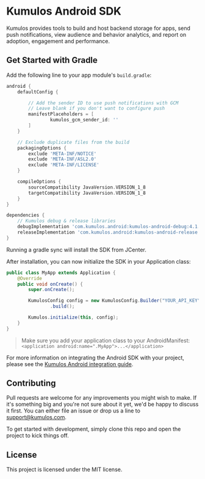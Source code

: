 # Kumulos Android SDK

Kumulos provides tools to build and host backend storage for apps, send push notifications, view audience and behavior analytics, and report on adoption, engagement and performance.

## Get Started with Gradle

Add the following line to your app module's `build.gradle`:

```gradle
android {
    defaultConfig {

        // Add the sender ID to use push notifications with GCM
        // Leave blank if you don't want to configure push
        manifestPlaceholders = [
                kumulos_gcm_sender_id: ''
        ]
    }

    // Exclude duplicate files from the build
    packagingOptions {
        exclude 'META-INF/NOTICE'
        exclude 'META-INF/ASL2.0'
        exclude 'META-INF/LICENSE'
    }

    compileOptions {
        sourceCompatibility JavaVersion.VERSION_1_8
        targetCompatibility JavaVersion.VERSION_1_8
    }
}

dependencies {
    // Kumulos debug & release libraries
    debugImplementation 'com.kumulos.android:kumulos-android-debug:4.1.1'
    releaseImplementation 'com.kumulos.android:kumulos-android-release:4.1.1'
}
```

Running a gradle sync will install the SDK from JCenter.

After installation, you can now initialize the SDK in your Application class:

```java
public class MyApp extends Application {
    @Override
    public void onCreate() {
        super.onCreate();

        KumulosConfig config = new KumulosConfig.Builder("YOUR_API_KEY", "YOUR_SECRET_KEY")
                .build();

        Kumulos.initialize(this, config);
    }
}
```

> Make sure you add your application class to your AndroidManifest: `<application android:name=".MyApp">...</application>`

For more information on integrating the Android SDK with your project, please see the [Kumulos Android integration guide](https://docs.kumulos.com/integration/android).

## Contributing

Pull requests are welcome for any improvements you might wish to make. If it's something big and you're not sure about it yet, we'd be happy to discuss it first. You can either file an issue or drop us a line to [support@kumulos.com](mailto:support@kumulos.com).

To get started with development, simply clone this repo and open the project to kick things off.

## License

This project is licensed under the MIT license.
